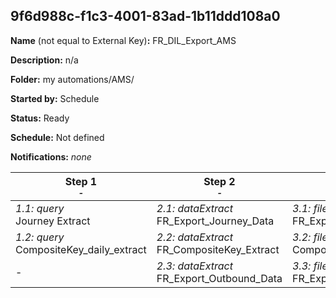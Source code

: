 ## 9f6d988c-f1c3-4001-83ad-1b11ddd108a0

**Name** (not equal to External Key)**:** FR_DIL_Export_AMS

**Description:** n/a

**Folder:** my automations/AMS/

**Started by:** Schedule

**Status:** Ready

**Schedule:** Not defined

**Notifications:** _none_


| Step 1<br>_<small>-</small>_ | Step 2<br>_<small>-</small>_ | Step 3<br>_<small>-</small>_ |
| --- | --- | --- |
| _1.1: query_<br>Journey Extract | _2.1: dataExtract_<br>FR_Export_Journey_Data | _3.1: fileTransfer_<br>FR_Export_Journey_Data |
| _1.2: query_<br>CompositeKey_daily_extract | _2.2: dataExtract_<br>FR_CompositeKey_Extract | _3.2: fileTransfer_<br>CompositeKey_File_Transfer |
| - | _2.3: dataExtract_<br>FR_Export_Outbound_Data | _3.3: fileTransfer_<br>FR_Export_Outbound_Data |
